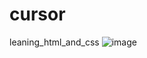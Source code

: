 # cursor
 leaning_html_and_css
![image](https://github.com/Lenni93/cursor/assets/43273642/eae0ed70-f706-4b3f-8a08-1d6266a45587)
